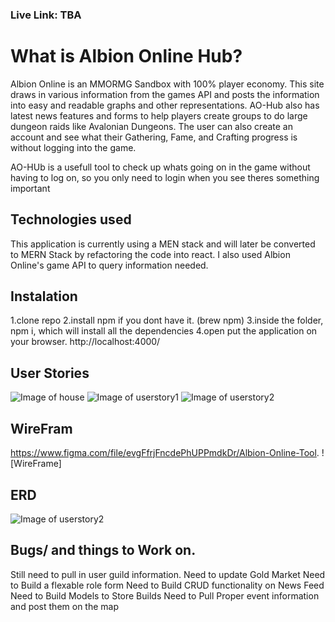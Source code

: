 ### Live Link: TBA

# What is Albion Online Hub?
Albion Online is an MMORMG Sandbox with 100% player economy. This site draws in various information from the games API
and posts the information into easy and readable graphs and other representations. AO-Hub also has latest news features
and forms to help players create groups to do large dungeon raids like Avalonian Dungeons. The user can also create an 
account and see what their Gathering, Fame, and Crafting progress is without logging into the game.

AO-HUb is a usefull tool to check up whats going on in the game without having to log on, so you only need to login
when you see theres something important

## Technologies used
This application is currently using a MEN stack and will later be converted to MERN Stack by refactoring the code into react.
I also used Albion Online's game API to query information needed.

## Instalation
1.clone repo
2.install npm if you dont have it. (brew npm)
3.inside the folder, npm i, which will install all the dependencies
4.open put the application on your browser. http://localhost:4000/

## User Stories
![Image of house](https://git.generalassemb.ly/ishepard/Albion-Online-Hub/blob/master/userstory_title.png)
![Image of userstory1](https://git.generalassemb.ly/ishepard/Albion-Online-Hub/blob/master/userstory1.png)
![Image of userstory2](https://git.generalassemb.ly/ishepard/Albion-Online-Hub/blob/master/userstory2.png)

## WireFram
https://www.figma.com/file/evgFfrjFncdePhUPPmdkDr/Albion-Online-Tool.
![WireFrame]

## ERD
![Image of userstory2](https://git.generalassemb.ly/ishepard/Albion-Online-Hub/blob/master/ERD.png)

## Bugs/ and things to Work on.
Still need to pull in user guild information.
Need to update Gold Market
Need to Build a flexable role form
Need to Build CRUD functionality on News Feed
Need to Build Models to Store Builds
Need to Pull Proper event information and post them on the map




